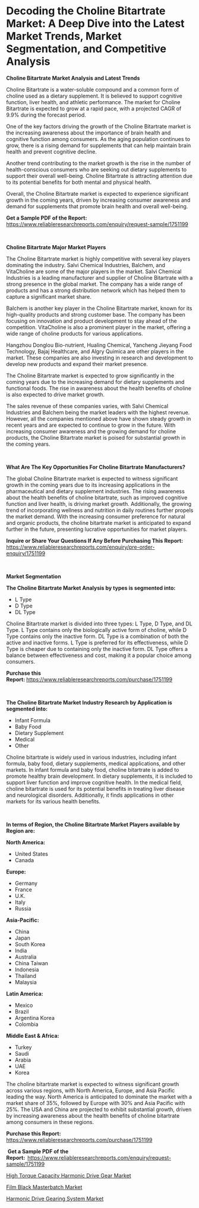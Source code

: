 <p><h1>Decoding the Choline Bitartrate Market: A Deep Dive into the Latest Market Trends, Market Segmentation, and Competitive Analysis</h1></p><p><strong>Choline Bitartrate Market Analysis and Latest Trends</strong></p>
<p><p>Choline Bitartrate is a water-soluble compound and a common form of choline used as a dietary supplement. It is believed to support cognitive function, liver health, and athletic performance. The market for Choline Bitartrate is expected to grow at a rapid pace, with a projected CAGR of 9.9% during the forecast period.</p><p>One of the key factors driving the growth of the Choline Bitartrate market is the increasing awareness about the importance of brain health and cognitive function among consumers. As the aging population continues to grow, there is a rising demand for supplements that can help maintain brain health and prevent cognitive decline.</p><p>Another trend contributing to the market growth is the rise in the number of health-conscious consumers who are seeking out dietary supplements to support their overall well-being. Choline Bitartrate is attracting attention due to its potential benefits for both mental and physical health.</p><p>Overall, the Choline Bitartrate market is expected to experience significant growth in the coming years, driven by increasing consumer awareness and demand for supplements that promote brain health and overall well-being.</p></p>
<p><strong>Get a Sample PDF of the Report:&nbsp;</strong> <a href="https://www.reliableresearchreports.com/enquiry/request-sample/1751199">https://www.reliableresearchreports.com/enquiry/request-sample/1751199</a></p>
<p>&nbsp;</p>
<p><strong>Choline Bitartrate Major Market Players</strong></p>
<p><p>The Choline Bitartrate market is highly competitive with several key players dominating the industry. Salvi Chemical Industries, Balchem, and VitaCholine are some of the major players in the market. Salvi Chemical Industries is a leading manufacturer and supplier of Choline Bitartrate with a strong presence in the global market. The company has a wide range of products and has a strong distribution network which has helped them to capture a significant market share.</p><p>Balchem is another key player in the Choline Bitartrate market, known for its high-quality products and strong customer base. The company has been focusing on innovation and product development to stay ahead of the competition. VitaCholine is also a prominent player in the market, offering a wide range of choline products for various applications.</p><p>Hangzhou Donglou Bio-nutrient, Hualing Chemical, Yancheng Jieyang Food Technology, Bajaj Healthcare, and Algry Quimica are other players in the market. These companies are also investing in research and development to develop new products and expand their market presence.</p><p>The Choline Bitartrate market is expected to grow significantly in the coming years due to the increasing demand for dietary supplements and functional foods. The rise in awareness about the health benefits of choline is also expected to drive market growth.</p><p>The sales revenue of these companies varies, with Salvi Chemical Industries and Balchem being the market leaders with the highest revenue. However, all the companies mentioned above have shown steady growth in recent years and are expected to continue to grow in the future. With increasing consumer awareness and the growing demand for choline products, the Choline Bitartrate market is poised for substantial growth in the coming years.</p></p>
<p>&nbsp;</p>
<p><strong>What Are The Key Opportunities For Choline Bitartrate Manufacturers?</strong></p>
<p><p>The global Choline Bitartrate market is expected to witness significant growth in the coming years due to its increasing applications in the pharmaceutical and dietary supplement industries. The rising awareness about the health benefits of choline bitartrate, such as improved cognitive function and liver health, is driving market growth. Additionally, the growing trend of incorporating wellness and nutrition in daily routines further propels the market demand. With the increasing consumer preference for natural and organic products, the choline bitartrate market is anticipated to expand further in the future, presenting lucrative opportunities for market players.</p></p>
<p><strong>Inquire or Share Your Questions If Any Before Purchasing This Report:</strong> <a href="https://www.reliableresearchreports.com/enquiry/pre-order-enquiry/1751199">https://www.reliableresearchreports.com/enquiry/pre-order-enquiry/1751199</a></p>
<p>&nbsp;</p>
<p><strong>Market Segmentation</strong></p>
<p><strong>The Choline Bitartrate Market Analysis by types is segmented into:</strong></p>
<p><ul><li>L Type</li><li>D Type</li><li>DL Type</li></ul></p>
<p><p>Choline Bitartrate market is divided into three types: L Type, D Type, and DL Type. L Type contains only the biologically active form of choline, while D Type contains only the inactive form. DL Type is a combination of both the active and inactive forms. L Type is preferred for its effectiveness, while D Type is cheaper due to containing only the inactive form. DL Type offers a balance between effectiveness and cost, making it a popular choice among consumers.</p></p>
<p><strong>Purchase this Report:&nbsp;</strong><a href="https://www.reliableresearchreports.com/purchase/1751199">https://www.reliableresearchreports.com/purchase/1751199</a></p>
<p>&nbsp;</p>
<p><strong>The Choline Bitartrate Market Industry Research by Application is segmented into:</strong></p>
<p><ul><li>Infant Formula</li><li>Baby Food</li><li>Dietary Supplement</li><li>Medical</li><li>Other</li></ul></p>
<p><p>Choline bitartrate is widely used in various industries, including infant formula, baby food, dietary supplements, medical applications, and other markets. In infant formula and baby food, choline bitartrate is added to promote healthy brain development. In dietary supplements, it is included to support liver function and improve cognitive health. In the medical field, choline bitartrate is used for its potential benefits in treating liver disease and neurological disorders. Additionally, it finds applications in other markets for its various health benefits.</p></p>
<p>&nbsp;</p>
<p><strong>In terms of Region, the Choline Bitartrate Market Players available by Region are:</strong></p>
<p>
    <p> <strong> North America: </strong>
        <ul>
            <li>United States</li>
            <li>Canada</li>
        </ul>
        </p> 
    <p> <strong> Europe: </strong>
        <ul>
            <li>Germany</li>
            <li>France</li>
            <li>U.K.</li>
            <li>Italy</li>
            <li>Russia</li>
        </ul>
        </p> 
    <p> <strong> Asia-Pacific: </strong>
        <ul>
            <li>China</li>
            <li>Japan</li>
            <li>South Korea</li>
            <li>India</li>
            <li>Australia</li>
            <li>China Taiwan</li>
            <li>Indonesia</li>
            <li>Thailand</li>
            <li>Malaysia</li>
        </ul>
        </p> 
    <p> <strong> Latin America: </strong>
        <ul>
            <li>Mexico</li>
            <li>Brazil</li>
            <li>Argentina Korea</li>
            <li>Colombia</li>
        </ul>
        </p> 
    <p> <strong> Middle East & Africa: </strong>
        <ul>
            <li>Turkey</li>
            <li>Saudi</li>
            <li>Arabia</li>
            <li>UAE</li>
            <li>Korea</li>
        </ul>
    </p>
    </p>
<p><p>The choline bitartrate market is expected to witness significant growth across various regions, with North America, Europe, and Asia Pacific leading the way. North America is anticipated to dominate the market with a market share of 35%, followed by Europe with 30% and Asia Pacific with 25%. The USA and China are projected to exhibit substantial growth, driven by increasing awareness about the health benefits of choline bitartrate among consumers in these regions.</p></p>
<p><strong>Purchase this Report: </strong><a href="https://www.reliableresearchreports.com/purchase/1751199">https://www.reliableresearchreports.com/purchase/1751199</a></p>
<p>&nbsp;<strong>Get a Sample PDF of the Report:&nbsp;&nbsp;</strong><a href="https://www.reliableresearchreports.com/enquiry/request-sample/1751199">https://www.reliableresearchreports.com/enquiry/request-sample/1751199</a></p>
<p><strong></strong></p>
<p><p><a href="https://view.publitas.com/reportprime-1/high-torque-capacity-harmonic-drive-gear-market-size-and-growth-market-segmentation-regional-and-country-breakdowns-and-market-trends-for-period-from-2023-2030/">High Torque Capacity Harmonic Drive Gear Market</a></p><p><a href="https://view.publitas.com/reportprime-1/film-black-masterbatch-market-research-report-reveals-the-latest-trends-and-opportunities-of-this-market-for-period-from-2023-2030/">Film Black Masterbatch Market</a></p><p><a href="https://view.publitas.com/reportprime-1/global-harmonic-drive-gearing-system-market-by-types-applications-and-major-players-with-regional-growth-rate-analysis-and-development-situation-from-2023-to-2030/">Harmonic Drive Gearing System Market</a></p></p>